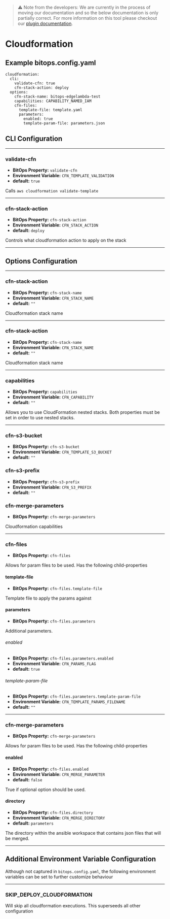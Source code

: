 > ⚠️ Note from the developers: We are currently in the process of moving our documentation and so the below documentation is only partially correct. For more information on this tool please checkout our [plugin documentation](https://github.com/bitops-plugins/cloudformation).

# Cloudformation

## Example bitops.config.yaml
```
cloudformation:
  cli:
    validate-cfn: true
    cfn-stack-action: deploy
  options:
    cfn-stack-name: bitops-edgelambda-test
    capabilities: CAPABILITY_NAMED_IAM
    cfn-files:
      template-file: template.yaml
      parameters:
        enabled: true
        template-param-file: parameters.json
```

## CLI Configuration

-------------------
### validate-cfn
* **BitOps Property:** `validate-cfn`
* **Environment Variable:** `CFN_TEMPLATE_VALIDATION`
* **default:** `true`

Calls `aws cloudformation validate-template` 

-------------------
### cfn-stack-action
* **BitOps Property:** `cfn-stack-action`
* **Environment Variable:** `CFN_STACK_ACTION`
* **default:** `deploy`

Controls what cloudformation action to apply on the stack

-------------------

## Options Configuration

-------------------
### cfn-stack-action
* **BitOps Property:** `cfn-stack-name`
* **Environment Variable:** `CFN_STACK_NAME`
* **default:** `""`

Cloudformation stack name

-------------------
### cfn-stack-action
* **BitOps Property:** `cfn-stack-name`
* **Environment Variable:** `CFN_STACK_NAME`
* **default:** `""`

Cloudformation stack name

-------------------
### capabilities
* **BitOps Property:** `capabilities`
* **Environment Variable:** `CFN_CAPABILITY`
* **default:** `""`

Allows you to use CloudFormation nested stacks. Both properties must be set in order to use nested stacks.

-------------------

### cfn-s3-bucket
* **BitOps Property:** `cfn-s3-bucket`
* **Environment Variable:** `CFN_TEMPLATE_S3_BUCKET`
* **default:** `""`

### cfn-s3-prefix
* **BitOps Property:** `cfn-s3-prefix`
* **Environment Variable:** `CFN_S3_PREFIX`
* **default:** `""`

### cfn-merge-parameters
* **BitOps Property:** `cfn-merge-parameters`


Cloudformation capabilities

-------------------
### cfn-files
* **BitOps Property:** `cfn-files`

Allows for param files to be used. Has the following child-properties
#### template-file
* **BitOps Property:** `cfn-files.template-file`

Template file to apply the params against
#### parameters
* **BitOps Property:** `cfn-files.parameters`

Additional parameters.
###### enabled
* **BitOps Property:** `cfn-files.parameters.enabled`
* **Environment Variable:** `CFN_PARAMS_FLAG`
* **default:** `true`
###### template-param-file
* **BitOps Property:** `cfn-files.parameters.template-param-file`
* **Environment Variable:** `CFN_TEMPLATE_PARAMS_FILENAME`
* **default:** `""`

-------------------
### cfn-merge-parameters
* **BitOps Property:** `cfn-merge-parameters`

Allows for param files to be used. Has the following child-properties
#### enabled
* **BitOps Property:** `cfn-files.enabled`
* **Environment Variable:** `CFN_MERGE_PARAMETER`
* **default:** `false`

True if optional option should be used.
#### directory
* **BitOps Property:** `cfn-files.directory`
* **Environment Variable:** `CFN_MERGE_DIRECTORY`
* **default:** `parameters`

The directory within the ansible workspace that contains json files that will be merged.

-------------------

## Additional Environment Variable Configuration
Although not captured in `bitops.config.yaml`, the following environment variables can be set to further customize behaviour

-------------------
### SKIP_DEPLOY_CLOUDFORMATION
Will skip all cloudformation executions. This superseeds all other configuration
